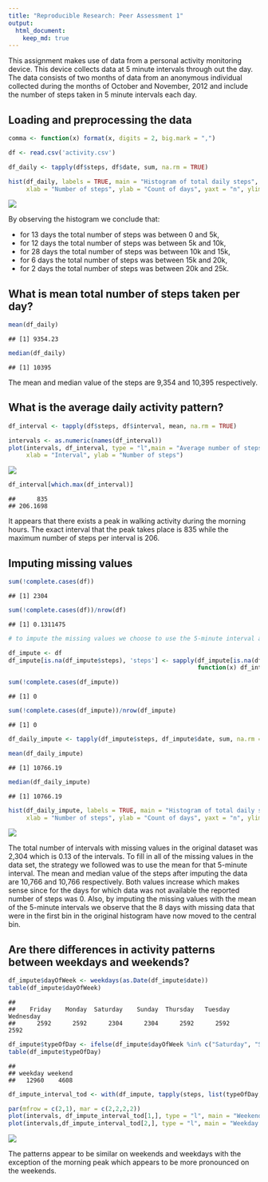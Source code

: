 ```yaml
---
title: "Reproducible Research: Peer Assessment 1"
output: 
  html_document:
    keep_md: true
---
```


This assignment makes use of data from a personal activity monitoring device. This device collects data at 5 minute intervals through out the day. The data consists of two months of data from an anonymous individual collected during the months of October and November, 2012 and include the number of steps taken in 5 minute intervals each day.

## Loading and preprocessing the data

```r
comma <- function(x) format(x, digits = 2, big.mark = ",")

df <- read.csv('activity.csv')

df_daily <- tapply(df$steps, df$date, sum, na.rm = TRUE)

hist(df_daily, labels = TRUE, main = "Histogram of total daily steps",
     xlab = "Number of steps", ylab = "Count of days", yaxt = "n", ylim = c(0,30))
```

![](PA1_template_files/figure-html/unnamed-chunk-1-1.png)<!-- -->

By observing the histogram we conclude that: 

- for 13 days the total number of steps was between 0 and 5k, 
- for 12 days the total number of steps was between 5k and 10k, 
- for 28 days the total number of steps was between 10k and 15k, 
- for 6 days the total number of steps was between 15k and 20k, 
- for 2 days the total number of steps was between 20k and 25k. 

## What is mean total number of steps taken per day?

```r
mean(df_daily)
```

```
## [1] 9354.23
```

```r
median(df_daily)
```

```
## [1] 10395
```

The mean and median value of the steps are 9,354 and 10,395 respectively.

## What is the average daily activity pattern?

```r
df_interval <- tapply(df$steps, df$interval, mean, na.rm = TRUE)

intervals <- as.numeric(names(df_interval))
plot(intervals, df_interval, type = "l",main = "Average number of steps across all days",
     xlab = "Interval", ylab = "Number of steps")
```

![](PA1_template_files/figure-html/unnamed-chunk-3-1.png)<!-- -->

```r
df_interval[which.max(df_interval)]
```

```
##      835 
## 206.1698
```

It appears that there exists a peak in walking activity during the morning hours.
The exact interval that the peak takes place is 835
while the maximum number of steps per interval is 206.

## Imputing missing values

```r
sum(!complete.cases(df))
```

```
## [1] 2304
```

```r
sum(!complete.cases(df))/nrow(df)
```

```
## [1] 0.1311475
```

```r
# to impute the missing values we choose to use the 5-minute interval average

df_impute <- df
df_impute[is.na(df_impute$steps), 'steps'] <- sapply(df_impute[is.na(df_impute$steps), 'interval'],
                                                     function(x) df_interval[names(df_interval) == x])

sum(!complete.cases(df_impute))
```

```
## [1] 0
```

```r
sum(!complete.cases(df_impute))/nrow(df_impute)
```

```
## [1] 0
```

```r
df_daily_impute <- tapply(df_impute$steps, df_impute$date, sum, na.rm = TRUE)

mean(df_daily_impute)
```

```
## [1] 10766.19
```

```r
median(df_daily_impute)
```

```
## [1] 10766.19
```

```r
hist(df_daily_impute, labels = TRUE, main = "Histogram of total daily steps",
     xlab = "Number of steps", ylab = "Count of days", yaxt = "n", ylim = c(0,38))
```

![](PA1_template_files/figure-html/unnamed-chunk-4-1.png)<!-- -->

The total number of intervals with missing values in the original dataset was 2,304 which is 0.13 of the intervals. To fill in all of the missing values in the data set, the strategy we
followed was to use the mean for that 5-minute interval. The mean and median value
of the steps after imputing the data are 10,766 and 10,766 respectively. Both values increase which makes sense since
for the days for which data was not available the reported number of steps was 0. Also,
by imputing the missing values with the mean of the 5-minute intervals we observe that the 8
days with missing data that were in the first bin in the original histogram have now moved to the central bin.

## Are there differences in activity patterns between weekdays and weekends?

```r
df_impute$dayOfWeek <- weekdays(as.Date(df_impute$date))
table(df_impute$dayOfWeek)
```

```
## 
##    Friday    Monday  Saturday    Sunday  Thursday   Tuesday Wednesday 
##      2592      2592      2304      2304      2592      2592      2592
```

```r
df_impute$typeOfDay <- ifelse(df_impute$dayOfWeek %in% c("Saturday", "Sunday"), "weekend", "weekday")
table(df_impute$typeOfDay)
```

```
## 
## weekday weekend 
##   12960    4608
```

```r
df_impute_interval_tod <- with(df_impute, tapply(steps, list(typeOfDay, interval), mean))

par(mfrow = c(2,1), mar = c(2,2,2,2))
plot(intervals, df_impute_interval_tod[1,], type = "l", main = "Weekend average steps per interval", xlab = "", ylab = "", ylim = c(0, 250), cex.main = 0.7, cex.lab = 0.7, cex.axis = 0.7)
plot(intervals,df_impute_interval_tod[2,], type = "l", main = "Weekday average steps per interval", xlab = "", ylab = "", ylim = c(0, 250), cex.main = 0.7, cex.lab = 0.7, cex.axis = 0.7)
```

![](PA1_template_files/figure-html/unnamed-chunk-5-1.png)<!-- -->

The patterns appear to be similar on weekends and weekdays with the exception of 
the morning peak which appears to be more pronounced on the weekends.
